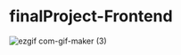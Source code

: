 # finalProject-Frontend

![ezgif com-gif-maker (3)](https://user-images.githubusercontent.com/72072309/211765144-187410b4-de46-41a6-aa83-9683145d7845.gif)
